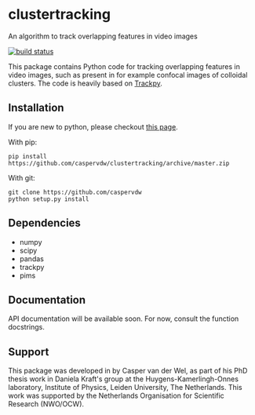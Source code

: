 clustertracking
===============
An algorithm to track overlapping features in video images

[![build status](https://travis-ci.org/caspervdw/clustertracking.png?branch=master)](https://travis-ci.org/caspervdw/clustertracking)

This package contains Python code for tracking overlapping features in video images,
such as present in for example confocal images of colloidal clusters. The code
is heavily based on [Trackpy](http://github.com/soft-matter/trackpy).

Installation
------------
If you are new to python, please checkout [this page](https://github.com/soft-matter/trackpy/wiki/Guide-to-Installing-Python-and-Python-Packages).

With pip:

```
pip install https://github.com/caspervdw/clustertracking/archive/master.zip
```

With git:

```
git clone https://github.com/caspervdw
python setup.py install
```

Dependencies
------------
- numpy
- scipy
- pandas
- trackpy
- pims

Documentation
-------------
API documentation will be available soon. For now, consult the function docstrings.


Support
-------
This package was developed in by Casper van der Wel, as part of his
PhD thesis work in Daniela Kraft's group at the Huygens-Kamerlingh-Onnes laboratory,
Institute of Physics, Leiden University, The Netherlands. This work was
supported by the Netherlands Organisation for Scientific Research (NWO/OCW).
